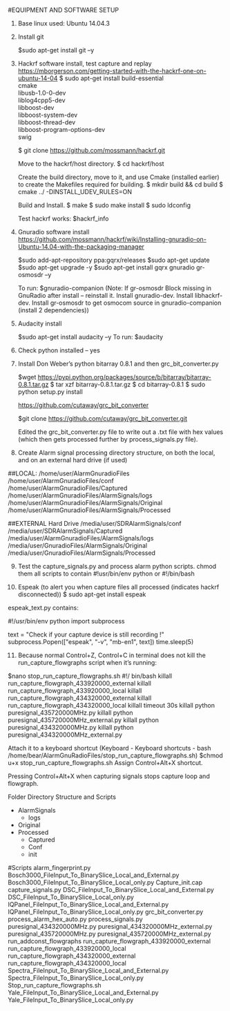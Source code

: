 #EQUIPMENT AND SOFTWARE SETUP

1.	Base linux used: Ubuntu 14.04.3
2.	Install git

    $sudo apt-get install git –y

3.	Hackrf software install, test capture and replay
    https://mborgerson.com/getting-started-with-the-hackrf-one-on-ubuntu-14-04
    $ sudo apt-get install build-essential \
                       cmake \
                       libusb-1.0-0-dev \
                       liblog4cpp5-dev \
                       libboost-dev \
                       libboost-system-dev \
                       libboost-thread-dev \
                       libboost-program-options-dev \
                       swig

    $ git clone https://github.com/mossmann/hackrf.git

    Move to the hackrf/host directory.
    $ cd hackrf/host

    Create the build directory, move to it, and use Cmake (installed earlier) to create the Makefiles required for building.
    $ mkdir build && cd build
    $ cmake ../ -DINSTALL_UDEV_RULES=ON

    Build and Install.
    $ make
    $ sudo make install
    $ sudo ldconfig

    Test hackrf works:
    $hackrf_info

4.	Gnuradio software install
    https://github.com/mossmann/hackrf/wiki/Installing-gnuradio-on-Ubuntu-14.04-with-the-packaging-manager 

    $sudo add-apt-repository ppa:gqrx/releases
    $sudo apt-get update
    $sudo apt-get upgrade -y
    $sudo apt-get install gqrx gnuradio gr-osmosdr –y

    To run: $gnuradio-companion
    (Note: If gr-osmosdr Block missing in GnuRadio after install – reinstall it. Install gnuradio-dev. Install libhackrf-dev. Install gr-osmosdr to get osmocom source in gnuradio-companion (install 2 dependencies))

5.	Audacity install

    $sudo apt-get install audacity –y
    To run: $audacity

6.	Check python installed – yes 

7.	Install Don Weber’s python bitarray 0.8.1 and then grc_bit_converter.py

    $wget https://pypi.python.org/packages/source/b/bitarray/bitarray-0.8.1.tar.gz
    $ tar xzf bitarray-0.8.1.tar.gz
    $ cd bitarray-0.8.1
    $ sudo python setup.py install

    https://github.com/cutaway/grc_bit_converter 

    $git clone https://github.com/cutaway/grc_bit_converter.git

    Edited the grc_bit_converter.py file to write out a .txt file with hex values (which then gets processed further by process_signals.py file).
 
8.	Create Alarm signal processing directory structure, on both the local, and on an external hard drive (if used)

##LOCAL:
/home/user/AlarmGnuradioFiles
/home/user/AlarmGnuradioFiles/conf
/home/user/AlarmGnuradioFiles/Captured
/home/user/AlarmGnuradioFiles/AlarmSignals/logs
/home/user/AlarmGnuradioFiles/AlarmSignals/Original
/home/user/AlarmGnuradioFiles/AlarmSignals/Processed

##EXTERNAL Hard Drive
/media/user/SDRAlarmSignals/conf
/media/user/SDRAlarmSignals/Captured
/media/user/AlarmGnuradioFiles/AlarmSignals/logs
/media/user/GnuradioFiles/AlarmSignals/Original
/media/user/GnuradioFiles/AlarmSignals/Processed

9.	Test the capture_signals.py and process alarm python scripts.
chmod them all
scripts to contain #!usr/bin/env python or #!/bin/bash 

10.	 Espeak 
(to alert you when capture files all processed (indicates hackrf disconnected))
$ sudo apt-get install espeak

espeak_text.py contains:

#!/usr/bin/env python
import subprocess

text = "Check if your capture device is still recording !"
subprocess.Popen(["espeak", "-v", "mb-en1", text])
time.sleep(5)

11.	Because normal Control+Z, Control+C in terminal does not kill the run_capture_flowgraphs script when it’s running:

$nano stop_run_capture_flowgraphs.sh
#!/ bin/bash
killall run_capture_flowgraph_433920000_external
killall run_capture_flowgraph_433920000_local
killall run_capture_flowgraph_434320000_external
killall run_capture_flowgraph_434320000_local
killall timeout 30s
killall python puresignal_435720000MHz.py
killall python puresignal_435720000MHz_external.py
killall python puresignal_434320000MHz.py
killall python puresignal_434320000MHz_external.py

Attach it to a keyboard shortcut (Keyboard - Keyboard shortcuts - bash /home/bear/AlarmGnuRadioFiles/stop_run_capture_flowgraphs.sh)
$chmod u+x stop_run_capture_flowgraphs.sh
Assign Control+Alt+X shortcut.

Pressing Control+Alt+X when capturing signals stops capture loop and flowgraph.

Folder Directory Structure and Scripts
*	AlarmSignals
    *	logs
*	Original
*	Processed
    *	Captured
    *	Conf
    *	init

#Scripts
alarm_fingerprint.py
Bosch3000_FileInput_To_BinarySlice_Local_and_External.py
Bosch3000_FileInput_To_BinarySlice_Local_only.py
Capture_init.cap
capture_signals.py
DSC_FileInput_To_BinarySlice_Local_and_External.py
DSC_FileInput_To_BinarySlice_Local_only.py
IQPanel_FileInput_To_BinarySlice_Local_and_External.py
IQPanel_FileInput_To_BinarySlice_Local_only.py
grc_bit_converter.py
process_alarm_hex_auto.py
process_signals.py
puresignal_434320000MHz.py
puresignal_434320000MHz_external.py
puresignal_435720000MHz.py
puresignal_435720000MHz_external.py
run_addconst_flowgraphs
run_capture_flowgraph_433920000_external
run_capture_flowgraph_433920000_local
run_capture_flowgraph_434320000_external
run_capture_flowgraph_434320000_local
Spectra_FileInput_To_BinarySlice_Local_and_External.py
Spectra_FileInput_To_BinarySlice_Local_only.py
Stop_run_capture_flowgraphs.sh
Yale_FileInput_To_BinarySlice_Local_and_External.py
Yale_FileInput_To_BinarySlice_Local_only.py






